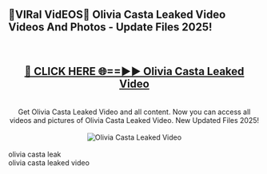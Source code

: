 <h2>🔴VIRal VidEOS🔴 Olivia Casta Leaked Video Videos And Photos - Update Files 2025!</h2>
<br>
<div align="center">
<h2><a href="https://virallinks.top/odZfE0" rel="nofollow">🔴 CLICK HERE 🌐==►► Olivia Casta Leaked Video</a></h2>
<br>
Get Olivia Casta Leaked Video and all content. Now you can access all videos and pictures of Olivia Casta Leaked Video. New Updated Files 2025!
<br>
<br>
<a href="https://virallinks.top/odZfE0" rel="nofollow" data-target="animated-image.originalLink"><img src="https://i.imgur.com/dJHk4Zq.gif)" alt="Olivia Casta Leaked Video" style="max-width: 100%; display: inline-block;" data-target="animated-image.originalImage"></a>
</div>
<br>
olivia casta leak<br>
olivia casta leaked video